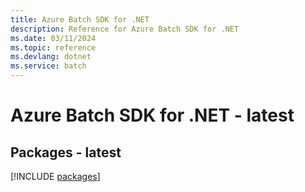 ```yaml
---
title: Azure Batch SDK for .NET
description: Reference for Azure Batch SDK for .NET
ms.date: 03/11/2024
ms.topic: reference
ms.devlang: dotnet
ms.service: batch
---
```

# Azure Batch SDK for .NET - latest
## Packages - latest
[!INCLUDE [packages](batch-index.md)]